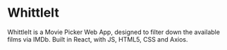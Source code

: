 # WhittleIt
WhittleIt is a Movie Picker Web App, designed to filter down the available films via IMDb. Built in React, with JS, HTML5, CSS and Axios.
